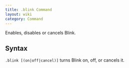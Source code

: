 ```yaml
---
title: .blink Command
layout: wiki
category: Command
---
```

Enables, disables or cancels Blink.

## Syntax
`.blink [(on|off|cancel)]` turns Blink on, off, or cancels it.
